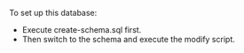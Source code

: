To set up this database:

- Execute create-schema.sql first.
- Then switch to the schema and execute the modify script.